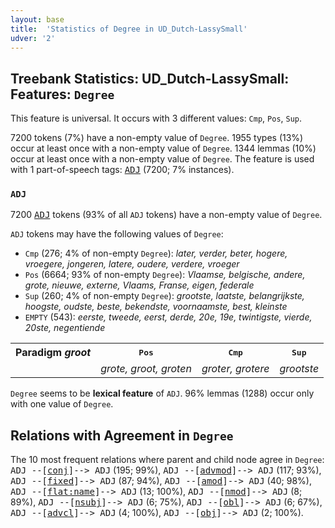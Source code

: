 ```yaml
---
layout: base
title:  'Statistics of Degree in UD_Dutch-LassySmall'
udver: '2'
---
```


## Treebank Statistics: UD_Dutch-LassySmall: Features: `Degree`

This feature is universal.
It occurs with 3 different values: `Cmp`, `Pos`, `Sup`.

7200 tokens (7%) have a non-empty value of `Degree`.
1955 types (13%) occur at least once with a non-empty value of `Degree`.
1344 lemmas (10%) occur at least once with a non-empty value of `Degree`.
The feature is used with 1 part-of-speech tags: <tt><a href="nl_lassysmall-pos-ADJ.html">ADJ</a></tt> (7200; 7% instances).

### `ADJ`

7200 <tt><a href="nl_lassysmall-pos-ADJ.html">ADJ</a></tt> tokens (93% of all `ADJ` tokens) have a non-empty value of `Degree`.

`ADJ` tokens may have the following values of `Degree`:

* `Cmp` (276; 4% of non-empty `Degree`): <em>later, verder, beter, hogere, vroegere, jongeren, latere, oudere, verdere, vroeger</em>
* `Pos` (6664; 93% of non-empty `Degree`): <em>Vlaamse, belgische, andere, grote, nieuwe, externe, Vlaams, Franse, eigen, federale</em>
* `Sup` (260; 4% of non-empty `Degree`): <em>grootste, laatste, belangrijkste, hoogste, oudste, beste, bekendste, voornaamste, best, kleinste</em>
* `EMPTY` (543): <em>eerste, tweede, eerst, derde, 20e, 19e, twintigste, vierde, 20ste, negentiende</em>

<table>
  <tr><th>Paradigm <i>groot</i></th><th><tt>Pos</tt></th><th><tt>Cmp</tt></th><th><tt>Sup</tt></th></tr>
  <tr><td><tt></tt></td><td><em>grote, groot, groten</em></td><td><em>groter, grotere</em></td><td><em>grootste</em></td></tr>
</table>

`Degree` seems to be **lexical feature** of `ADJ`. 96% lemmas (1288) occur only with one value of `Degree`.

## Relations with Agreement in `Degree`

The 10 most frequent relations where parent and child node agree in `Degree`:
<tt>ADJ --[<tt><a href="nl_lassysmall-dep-conj.html">conj</a></tt>]--> ADJ</tt> (195; 99%),
<tt>ADJ --[<tt><a href="nl_lassysmall-dep-advmod.html">advmod</a></tt>]--> ADJ</tt> (117; 93%),
<tt>ADJ --[<tt><a href="nl_lassysmall-dep-fixed.html">fixed</a></tt>]--> ADJ</tt> (87; 94%),
<tt>ADJ --[<tt><a href="nl_lassysmall-dep-amod.html">amod</a></tt>]--> ADJ</tt> (40; 98%),
<tt>ADJ --[<tt><a href="nl_lassysmall-dep-flat-name.html">flat:name</a></tt>]--> ADJ</tt> (13; 100%),
<tt>ADJ --[<tt><a href="nl_lassysmall-dep-nmod.html">nmod</a></tt>]--> ADJ</tt> (8; 89%),
<tt>ADJ --[<tt><a href="nl_lassysmall-dep-nsubj.html">nsubj</a></tt>]--> ADJ</tt> (6; 75%),
<tt>ADJ --[<tt><a href="nl_lassysmall-dep-obl.html">obl</a></tt>]--> ADJ</tt> (6; 67%),
<tt>ADJ --[<tt><a href="nl_lassysmall-dep-advcl.html">advcl</a></tt>]--> ADJ</tt> (4; 100%),
<tt>ADJ --[<tt><a href="nl_lassysmall-dep-obj.html">obj</a></tt>]--> ADJ</tt> (2; 100%).

